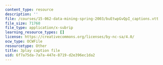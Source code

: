 ```yaml
---
content_type: resource
description: ''
file: /courses/15-062-data-mining-spring-2003/buEtwpGvQpI_captions.vtt
file_size: 71760
file_type: application/x-subrip
learning_resource_types: []
license: https://creativecommons.org/licenses/by-nc-sa/4.0/
ocw_type: OCWFile
resourcetype: Other
title: 3play caption file
uid: 6f7a75da-7a7a-447e-8719-d2e396ec1da2
---
```

